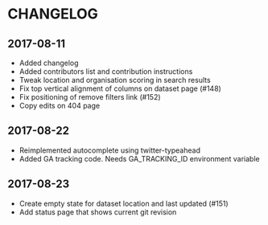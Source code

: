 # CHANGELOG

## 2017-08-11

* Added changelog
* Added contributors list and contribution instructions
* Tweak location and organisation scoring in search results
* Fix top vertical alignment of columns on dataset page (#148)
* Fix positioning of remove filters link (#152)
* Copy edits on 404 page

## 2017-08-22

* Reimplemented autocomplete using twitter-typeahead
* Added GA tracking code. Needs GA_TRACKING_ID environment variable

## 2017-08-23
* Create empty state for dataset location and last updated (#151)
* Add status page that shows current git revision
